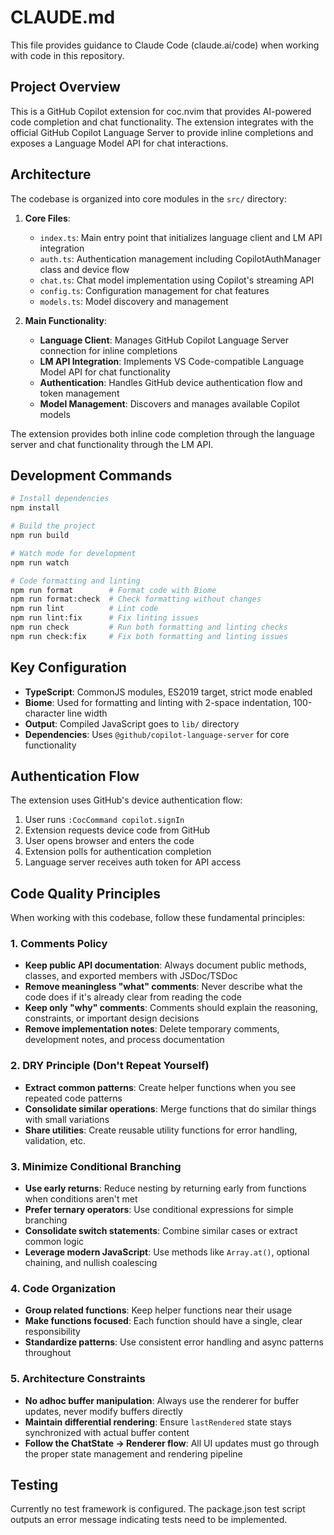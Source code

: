 # CLAUDE.md

This file provides guidance to Claude Code (claude.ai/code) when working with code in this repository.

## Project Overview

This is a GitHub Copilot extension for coc.nvim that provides AI-powered code completion and chat functionality. The extension integrates with the official GitHub Copilot Language Server to provide inline completions and exposes a Language Model API for chat interactions.

## Architecture

The codebase is organized into core modules in the `src/` directory:

1. **Core Files**:
   - `index.ts`: Main entry point that initializes language client and LM API integration
   - `auth.ts`: Authentication management including CopilotAuthManager class and device flow
   - `chat.ts`: Chat model implementation using Copilot's streaming API
   - `config.ts`: Configuration management for chat features
   - `models.ts`: Model discovery and management

2. **Main Functionality**:
   - **Language Client**: Manages GitHub Copilot Language Server connection for inline completions
   - **LM API Integration**: Implements VS Code-compatible Language Model API for chat functionality
   - **Authentication**: Handles GitHub device authentication flow and token management
   - **Model Management**: Discovers and manages available Copilot models

The extension provides both inline code completion through the language server and chat functionality through the LM API.

## Development Commands

```bash
# Install dependencies
npm install

# Build the project
npm run build

# Watch mode for development
npm run watch

# Code formatting and linting
npm run format        # Format code with Biome
npm run format:check  # Check formatting without changes
npm run lint          # Lint code
npm run lint:fix      # Fix linting issues
npm run check         # Run both formatting and linting checks
npm run check:fix     # Fix both formatting and linting issues
```

## Key Configuration

- **TypeScript**: CommonJS modules, ES2019 target, strict mode enabled
- **Biome**: Used for formatting and linting with 2-space indentation, 100-character line width
- **Output**: Compiled JavaScript goes to `lib/` directory
- **Dependencies**: Uses `@github/copilot-language-server` for core functionality

## Authentication Flow

The extension uses GitHub's device authentication flow:

1. User runs `:CocCommand copilot.signIn`
2. Extension requests device code from GitHub
3. User opens browser and enters the code
4. Extension polls for authentication completion
5. Language server receives auth token for API access

## Code Quality Principles

When working with this codebase, follow these fundamental principles:

### 1. Comments Policy

- **Keep public API documentation**: Always document public methods, classes, and exported members with JSDoc/TSDoc
- **Remove meaningless "what" comments**: Never describe what the code does if it's already clear from reading the code
- **Keep only "why" comments**: Comments should explain the reasoning, constraints, or important design decisions
- **Remove implementation notes**: Delete temporary comments, development notes, and process documentation

### 2. DRY Principle (Don't Repeat Yourself)

- **Extract common patterns**: Create helper functions when you see repeated code patterns
- **Consolidate similar operations**: Merge functions that do similar things with small variations
- **Share utilities**: Create reusable utility functions for error handling, validation, etc.

### 3. Minimize Conditional Branching

- **Use early returns**: Reduce nesting by returning early from functions when conditions aren't met
- **Prefer ternary operators**: Use conditional expressions for simple branching
- **Consolidate switch statements**: Combine similar cases or extract common logic
- **Leverage modern JavaScript**: Use methods like `Array.at()`, optional chaining, and nullish coalescing

### 4. Code Organization

- **Group related functions**: Keep helper functions near their usage
- **Make functions focused**: Each function should have a single, clear responsibility
- **Standardize patterns**: Use consistent error handling and async patterns throughout

### 5. Architecture Constraints

- **No adhoc buffer manipulation**: Always use the renderer for buffer updates, never modify buffers directly
- **Maintain differential rendering**: Ensure `lastRendered` state stays synchronized with actual buffer content
- **Follow the ChatState → Renderer flow**: All UI updates must go through the proper state management and rendering pipeline

## Testing

Currently no test framework is configured. The package.json test script outputs an error message indicating tests need to be implemented.
